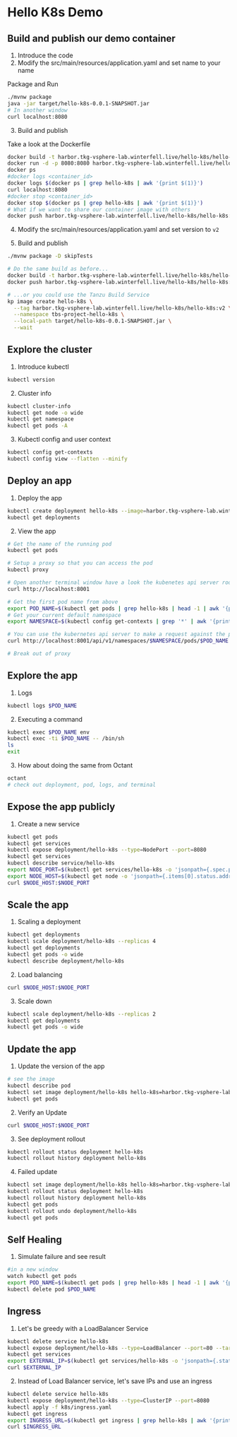 # Hello K8s Demo

## Build and publish our demo container

1. Introduce the code
2. Modify the src/main/resources/application.yaml and set name to your name

Package and Run

```bash
./mvnw package
java -jar target/hello-k8s-0.0.1-SNAPSHOT.jar
# In another window
curl localhost:8080
```

3. Build and publish

Take a look at the Dockerfile

```bash
docker build -t harbor.tkg-vsphere-lab.winterfell.live/hello-k8s/hello-k8s:v1 .
docker run -d -p 8080:8080 harbor.tkg-vsphere-lab.winterfell.live/hello-k8s/hello-k8s:v1
docker ps
#docker logs <container_id>
docker logs $(docker ps | grep hello-k8s | awk '{print $(1)}')
curl localhost:8080
#docker stop <container_id>
docker stop $(docker ps | grep hello-k8s | awk '{print $(1)}')
# What if we want to share our container image with others
docker push harbor.tkg-vsphere-lab.winterfell.live/hello-k8s/hello-k8s:v1
```

4. Modify the src/main/resources/application.yaml and set version to `v2`

5. Build and publish

```bash
./mvnw package -D skipTests

# Do the same build as before...
docker build -t harbor.tkg-vsphere-lab.winterfell.live/hello-k8s/hello-k8s:v2 .
docker push harbor.tkg-vsphere-lab.winterfell.live/hello-k8s/hello-k8s:v2

# ...or you could use the Tanzu Build Service
kp image create hello-k8s \
  --tag harbor.tkg-vsphere-lab.winterfell.live/hello-k8s/hello-k8s:v2 \
  --namespace tbs-project-hello-k8s \
  --local-path target/hello-k8s-0.0.1-SNAPSHOT.jar \
  --wait
```

## Explore the cluster

1. Introduce kubectl

```bash
kubectl version
```

2. Cluster info

```bash
kubectl cluster-info
kubectl get node -o wide
kubectl get namespace
kubectl get pods -A
```

3. Kubectl config and user context

```bash
kubectl config get-contexts
kubectl config view --flatten --minify
```

## Deploy an app

1. Deploy the app

```bash
kubectl create deployment hello-k8s --image=harbor.tkg-vsphere-lab.winterfell.live/hello-k8s/hello-k8s:v1 --port=8080
kubectl get deployments
```

2. View the app

```bash
# Get the name of the running pod
kubectl get pods

# Setup a proxy so that you can access the pod
kubectl proxy

# Open another terminal window have a look the kubenetes api server root endpoint
curl http://localhost:8001

# Get the first pod name from above
export POD_NAME=$(kubectl get pods | grep hello-k8s | head -1 | awk '{print $(1)}')
# Get your current default namespace
export NAMESPACE=$(kubectl config get-contexts | grep '*' | awk '{print $(5)}')

# You can use the kubernetes api server to make a request against the pod
curl http://localhost:8001/api/v1/namespaces/$NAMESPACE/pods/$POD_NAME:8080/proxy/    

# Break out of proxy
```

## Explore the app

1. Logs

```bash
kubectl logs $POD_NAME
```

2. Executing a command

```bash
kubectl exec $POD_NAME env
kubectl exec -ti $POD_NAME -- /bin/sh
ls
exit
```

3. How about doing the same from Octant

```bash
octant
# check out deployment, pod, logs, and terminal
```

## Expose the app publicly

1. Create a new service

```bash
kubectl get pods
kubectl get services
kubectl expose deployment/hello-k8s --type=NodePort --port=8080
kubectl get services
kubectl describe service/hello-k8s
export NODE_PORT=$(kubectl get services/hello-k8s -o 'jsonpath={.spec.ports[0].nodePort}')
export NODE_HOST=$(kubectl get node -o 'jsonpath={.items[0].status.addresses[1].address}')
curl $NODE_HOST:$NODE_PORT
```

## Scale the app

1. Scaling a deployment

```bash
kubectl get deployments
kubectl scale deployment/hello-k8s --replicas 4
kubectl get deployments
kubectl get pods -o wide
kubectl describe deployment/hello-k8s
```

2. Load balancing

```bash
curl $NODE_HOST:$NODE_PORT
```

3. Scale down

```bash
kubectl scale deployment/hello-k8s --replicas 2
kubectl get deployments
kubectl get pods -o wide
```

## Update the app

1. Update the version of the app

```bash
# see the image
kubectl describe pod
kubectl set image deployment/hello-k8s hello-k8s=harbor.tkg-vsphere-lab.winterfell.live/hello-k8s/hello-k8s:v2 --record
kubectl get pods
```

2. Verify an Update

```bash
curl $NODE_HOST:$NODE_PORT
```

3. See deployment rollout

```bash
kubectl rollout status deployment hello-k8s
kubectl rollout history deployment hello-k8s
```

4. Failed update

```bash
kubectl set image deployment/hello-k8s hello-k8s=harbor.tkg-vsphere-lab.winterfell.live/hello-k8s/hello-k8s:v3 --record
kubectl rollout status deployment hello-k8s
kubectl rollout history deployment hello-k8s
kubectl get pods
kubectl rollout undo deployment/hello-k8s
kubectl get pods
```

## Self Healing

1. Simulate failure and see result

```bash
#in a new window
watch kubectl get pods
export POD_NAME=$(kubectl get pods | grep hello-k8s | head -1 | awk '{print $(1)}')
kubectl delete pod $POD_NAME
```

## Ingress

1. Let's be greedy with a LoadBalancer Service

```bash
kubectl delete service hello-k8s
kubectl expose deployment/hello-k8s --type=LoadBalancer --port=80 --target-port=8080
kubectl get services
export EXTERNAL_IP=$(kubectl get services/hello-k8s -o 'jsonpath={.status.loadBalancer.ingress[0].ip}')
curl $EXTERNAL_IP
```

2. Instead of Load Balancer service, let's save IPs and use an ingress

```bash
kubectl delete service hello-k8s
kubectl expose deployment/hello-k8s --type=ClusterIP --port=8080
kubectl apply -f k8s/ingress.yaml
kubectl get ingress
export INGRESS_URL=$(kubectl get ingress | grep hello-k8s | awk '{print $(3)}')
curl $INGRESS_URL
```
